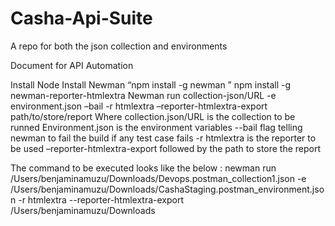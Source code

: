 # Casha-Api-Suite
A repo for both the json collection and environments 

Document for API Automation 

Install Node 
Install Newman  “npm install -g newman ”
npm install -g newman-reporter-htmlextra
Newman run collection-json/URL -e environment.json –bail -r htmlextra –reporter-htmlextra-export path/to/store/report
Where collection.json/URL is the collection to be runned
Environment.json is the environment variables 
--bail flag telling newman to fail the build if any test case fails 
-r htmlextra is the reporter to be used 
–reporter-htmlextra-export followed by the path to store the report

The command to be executed looks like the below  :
newman run /Users/benjaminamuzu/Downloads/Devops.postman_collection1.json -e /Users/benjaminamuzu/Downloads/CashaStaging.postman_environment.json -r htmlextra --reporter-htmlextra-export /Users/benjaminamuzu/Downloads

